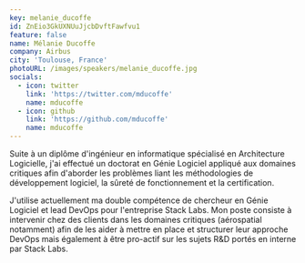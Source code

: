 ```yaml
---
key: melanie_ducoffe
id: ZnEio3GkUXNUuJjcbDvftFawfvu1
feature: false
name: Mélanie Ducoffe
company: Airbus
city: 'Toulouse, France'
photoURL: /images/speakers/melanie_ducoffe.jpg
socials:
  - icon: twitter
    link: 'https://twitter.com/mducoffe'
    name: mducoffe
  - icon: github
    link: 'https://github.com/mducoffe'
    name: mducoffe
---
```

Suite à un diplôme d'ingénieur en informatique spécialisé en Architecture Logicielle, j'ai effectué un doctorat en Génie Logiciel appliqué aux domaines critiques afin d'aborder les problèmes liant les méthodologies de développement logiciel, la sûreté de fonctionnement et la certification.

J'utilise actuellement ma double compétence de chercheur en Génie Logiciel et lead DevOps pour l'entreprise Stack Labs. Mon poste consiste à intervenir chez des clients dans les domaines critiques (aérospatial notamment) afin de les aider à mettre en place et structurer leur approche DevOps mais également à être pro-actif sur les sujets R&D portés en interne par Stack Labs.